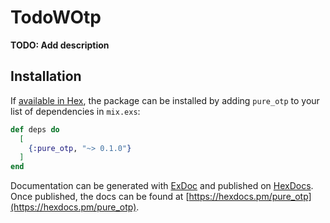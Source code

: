 # TodoWOtp

**TODO: Add description**

## Installation

If [available in Hex](https://hex.pm/docs/publish), the package can be installed
by adding `pure_otp` to your list of dependencies in `mix.exs`:

```elixir
def deps do
  [
    {:pure_otp, "~> 0.1.0"}
  ]
end
```

Documentation can be generated with [ExDoc](https://github.com/elixir-lang/ex_doc)
and published on [HexDocs](https://hexdocs.pm). Once published, the docs can
be found at [https://hexdocs.pm/pure_otp](https://hexdocs.pm/pure_otp).

